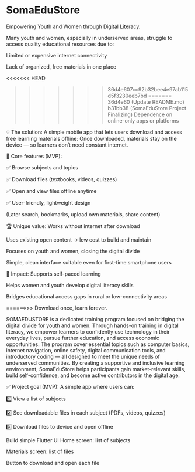 # SomaEduStore
Empowering Youth and Women through Digital Literacy.

Many youth and women, especially in underserved areas, struggle to access quality educational resources due to:

Limited or expensive internet connectivity

Lack of organized, free materials in one place

<<<<<<< HEAD
>>>>>>> 36d4e607cc92b32bee4e97ab115d5f3230eeb7bd
=======
>>>>>>> 36d4e60 (Update README.md)
>>>>>>> b31bb38 (SomaEduStore Project Finalizing)
Dependence on online-only apps or platforms


💡 The solution:
A simple mobile app that lets users download and access free learning materials offline:
Once downloaded, materials stay on the device — so learners don’t need constant internet.


🧩 Core features (MVP):

✅ Browse subjects and topics

✅ Download files (textbooks, videos, quizzes)

✅ Open and view files offline anytime

✅ User-friendly, lightweight design

(Later search, bookmarks, upload own materials, share content)



🏆 Unique value:
Works without internet after download

Uses existing open content → low cost to build and maintain

Focuses on youth and women, closing the digital divide

Simple, clean interface suitable even for first-time smartphone users



🚀 Impact:
Supports self-paced learning

Helps women and youth develop digital literacy skills

Bridges educational access gaps in rural or low-connectivity areas

======>>> Download once, learn forever.


SOMAEDUSTORE is a dedicated training program focused on bridging the digital divide for youth and women. Through hands-on training in digital literacy, we empower learners to confidently use technology in their everyday lives, pursue further education, and access economic opportunities. The program cover essential topics such as computer basics, internet navigation, online safety, digital communication tools, and introductory coding — all designed to meet the unique needs of underserved communities.
By creating a supportive and inclusive learning environment, SomaEduStore helps participants gain market-relevant skills, build self-confidence, and become active contributors in the digital age.

✅ Project goal (MVP):
A simple app where users can:

1️⃣ View a list of subjects

2️⃣ See downloadable files in each subject (PDFs, videos, quizzes)

3️⃣ Download files to device and open offline


 Build simple Flutter UI
Home screen: list of subjects

Materials screen: list of files

Button to download and open each file


